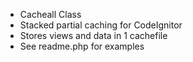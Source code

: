 * Cacheall Class
* Stacked partial caching for CodeIgnitor
* Stores views and data in 1 cachefile
* See readme.php for examples
